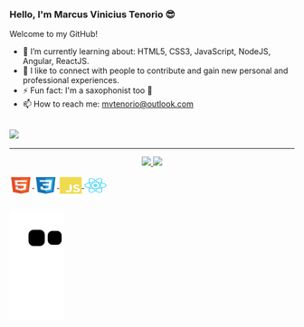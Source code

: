 ### Hello, I'm Marcus Vinicius Tenorio 😎
Welcome to my GitHub!

<!--**mvtenorios/mvtenorios** is a ✨ _special_ ✨ repository because its `README.md` (this file) appears on your GitHub profile.-->

- 🌱 I’m currently learning about: HTML5, CSS3, JavaScript, NodeJS, Angular, ReactJS.
- 👯 I like to connect with people to contribute and gain new personal and professional experiences.
- ⚡ Fun fact: I'm a saxophonist too 🎷
- 📫 How to reach me: mvtenorio@outlook.com


<br>
 <div><a href="https://www.linkedin.com/in/marcus-vinicius-tenorio-919099206" target="_blank"><img src="https://img.shields.io/badge/-LinkedIn-%230077B5?style=for-the-badge&logo=linkedin&logoColor=white" target="_blank"></a>

---

<div align="center">
  <a href="https://github.com/mvtenorios">
  <img height="180em" src="https://github-readme-stats.vercel.app/api?username=mvtenorios&show_icons=true&theme=gruvbox&include_all_commits=true&count_private=true"/>
  <img height="180em" src="https://github-readme-stats.vercel.app/api/top-langs/?username=mvtenorios&layout=compact&langs_count=7&theme=gruvbox"/>
</div>

<div style="display: inline_block"><br>
  <img align="center" alt="Rafa-HTML" height="30" width="40" src="https://raw.githubusercontent.com/devicons/devicon/master/icons/html5/html5-original.svg">
  <img align="center" alt="Rafa-CSS" height="30" width="40" src="https://raw.githubusercontent.com/devicons/devicon/master/icons/css3/css3-original.svg">
  <img align="center" alt="Rafa-Js" height="30" width="40" src="https://raw.githubusercontent.com/devicons/devicon/master/icons/javascript/javascript-plain.svg">
  <img align="center" alt="Rafa-React" height="30" width="40" src="https://raw.githubusercontent.com/devicons/devicon/master/icons/react/react-original.svg">
</div>
  
  ##
 
  ![Snake animation](https://github.com/mvtenorios/mvtenorios/blob/output/github-contribution-grid-snake.svg)
